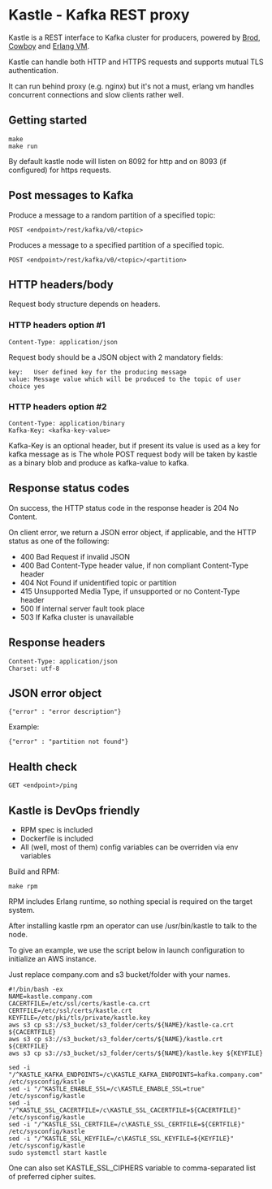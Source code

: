 # Kastle - Kafka REST proxy
Kastle is a REST interface to Kafka cluster for producers, powered by [Brod](https://github.com/klarna/brod), [Cowboy](https://github.com/ninenines/cowboy) and [Erlang VM](http://www.erlang.org/).

Kastle can handle both HTTP and HTTPS requests and supports mutual TLS authentication.

It can run behind proxy (e.g. nginx) but it's not a must, erlang vm handles concurrent connections and slow clients rather well.

## Getting started

    make
    make run

By default kastle node will listen on 8092 for http and on 8093 (if configured) for https requests.

## Post messages to Kafka
Produce a message to a random partition of a specified topic:

    POST <endpoint>/rest/kafka/v0/<topic>

Produces a message to a specified partition of a specified topic.

    POST <endpoint>/rest/kafka/v0/<topic>/<partition>

## HTTP headers/body
Request body structure depends on headers.

### HTTP headers option #1

    Content-Type: application/json

Request body should be a JSON object with 2 mandatory fields:

    key:   User defined key for the producing message
    value: Message value which will be produced to the topic of user choice yes

### HTTP headers option #2

    Content-Type: application/binary
    Kafka-Key: <kafka-key-value>

Kafka-Key is an optional header, but if present its value is used as a key for kafka message as is
The whole POST request body will be taken by kastle as a binary blob and produce as kafka-value to kafka.

## Response status codes
On success, the HTTP status code in the response header is 204 No Content.

On client error, we return a JSON error object, if applicable, and the HTTP status as one of the following:
* 400 Bad Request if invalid JSON
* 400 Bad Content-Type header value, if non compliant Content-Type header
* 404 Not Found if unidentified topic or partition
* 415 Unsupported Media Type, if unsupported or no Content-Type header
* 500 If internal server fault took place
* 503 If Kafka cluster is unavailable

## Response headers

    Content-Type: application/json
    Charset: utf-8

## JSON error object

    {"error" : "error description"}

Example:

    {"error" : "partition not found"}

## Health check

    GET <endpoint>/ping

## Kastle is DevOps friendly
* RPM spec is included
* Dockerfile is included
* All (well, most of them) config variables can be overriden via env variables

Build and RPM:

    make rpm

RPM includes Erlang runtime, so nothing special is required on the target system.

After installing kastle rpm an operator can use /usr/bin/kastle to talk to the node.

To give an example, we use the script below in launch configuration to initialize an AWS instance.

Just replace company.com and s3 bucket/folder with your names.

    #!/bin/bash -ex
    NAME=kastle.company.com
    CACERTFILE=/etc/ssl/certs/kastle-ca.crt
    CERTFILE=/etc/ssl/certs/kastle.crt
    KEYFILE=/etc/pki/tls/private/kastle.key
    aws s3 cp s3://s3_bucket/s3_folder/certs/${NAME}/kastle-ca.crt ${CACERTFILE}
    aws s3 cp s3://s3_bucket/s3_folder/certs/${NAME}/kastle.crt ${CERTFILE}
    aws s3 cp s3://s3_bucket/s3_folder/certs/${NAME}/kastle.key ${KEYFILE}

    sed -i "/^KASTLE_KAFKA_ENDPOINTS=/c\KASTLE_KAFKA_ENDPOINTS=kafka.company.com" /etc/sysconfig/kastle
    sed -i "/^KASTLE_ENABLE_SSL=/c\KASTLE_ENABLE_SSL=true" /etc/sysconfig/kastle
    sed -i "/^KASTLE_SSL_CACERTFILE=/c\KASTLE_SSL_CACERTFILE=${CACERTFILE}" /etc/sysconfig/kastle
    sed -i "/^KASTLE_SSL_CERTFILE=/c\KASTLE_SSL_CERTFILE=${CERTFILE}" /etc/sysconfig/kastle
    sed -i "/^KASTLE_SSL_KEYFILE=/c\KASTLE_SSL_KEYFILE=${KEYFILE}" /etc/sysconfig/kastle
    sudo systemctl start kastle

One can also set KASTLE_SSL_CIPHERS variable to comma-separated list of preferred cipher suites.

